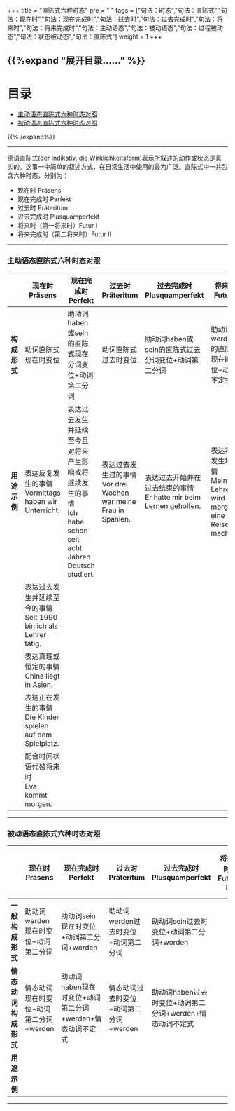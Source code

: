 +++
title = "直陈式六种时态"
pre = "<i class='fas fa-arrow-circle-right'></i> "
tags = ["句法：时态","句法：直陈式","句法：现在时","句法：现在完成时","句法：过去时","句法：过去完成时","句法：将来时","句法：将来完成时","句法：主动语态","句法：被动语态","句法：过程被动态","句法：状态被动态","句法：直陈式"]
weight = 1
+++

{{%expand "展开目录……" %}}
---

# 目录

- [主动语态直陈式六种时态对照](#主动语态直陈式六种时态对照)
- [被动语态直陈式六种时态对照](#被动语态直陈式六种时态对照)

{{% /expand%}}

---

德语直陈式(der Indikativ, die Wirklichkeitsform)表示所叙述的动作或状态是真实的。这事一中简单的叙述方式，在日常生活中使用的最为广泛。直陈式中一共包含六种时态，分别为：

 - 现在时 Präsens
 - 现在完成时 Perfekt
 - 过去时 Präteritum
 - 过去完成时 Plusquamperfekt
 - 将来时（第一将来时）Futur I
 - 将来完成时（第二将来时）Futur II

---

### 主动语态直陈式六种时态对照

|              | **现在时<br>Präsens**                                               | **现在完成时<br>Perfekt**                                                                                     | **过去时<br>Präteritum**                                           | **过去完成时<br>Plusquamperfekt**                                    | **将来时<br>Futur I**                                            | **将来完成时<br>Futur II**                                                                    |
| ------------ | ------------------------------------------------------------------- | ------------------------------------------------------------------------------------------------------------- | ------------------------------------------------------------------ | -------------------------------------------------------------------- | ---------------------------------------------------------------- | --------------------------------------------------------------------------------------------- |
| **构成形式** | 动词直陈式现在时变位                                                | 助动词haben或sein的直陈式现在分词变位+动词第二分词                                                            | 动词直陈式过去时变位                                               | 助动词haben或sein的直陈式过去分词变位+动词第二分词                   | 助动词werden的直陈式现在时变位+动词不定式                        | 助动词werden的直陈式现在时变位+动词第二分词+助动词haben或sein的不定式                         |
| **用途示例** | 表达反复发生的事情<br>Vormittags haben wir Unterricht.              | 表达过去发生并延续至今且对将来产生影响或将继续发生的事情<br>Ich habe schon seit acht Jahren Deutsch studiert. | 表达过去发生过的事情<br>Vor drei Wochen war meine Frau in Spanien. | 表达过去开始并在过去结束的事情<br>Er hatte mir beim Lernen geholfen. | 表达将来发生地事情<br>Mein Lehrer wird morgen eine Reise machen. | 表达将来会发生且将来才会结束的事情<br>Nächstes Jahr wird er sein Studium abgeschlossen haben. |
|              | 表达过去发生并延续至今的事情<br>Seit 1990 bin ich als Lehrer tätig. |                                                                                                               |                                                                    |                                                                      |                                                                  |                                                                                               |
|              | 表达真理或恒定的事情<br>China liegt in Asien.                       |                                                                                                               |                                                                    |                                                                      |                                                                  |                                                                                               |
|              | 表达正在发生的事情<br>Die Kinder spielen auf dem Spielplatz.        |                                                                                                               |                                                                    |                                                                      |                                                                  |                                                                                               |
|              | 配合时间状语代替将来时<br>Eva kommt morgen.                         |                                                                                                               |                                                                    |                                                                      |                                                                  |                                                                                               |

---

### 被动语态直陈式六种时态对照

|                      | **现在时<br>Präsens**                  | **现在完成时<br>Perfekt**                                | **过去时<br>Präteritum**               | **过去完成时<br>Plusquamperfekt**                        | **将来时<br>Futur I** | **将来完成时<br>Futur II** |
| -------------------- | -------------------------------------- | -------------------------------------------------------- | -------------------------------------- | -------------------------------------------------------- | --------------------- | -------------------------- |
| **一般构成形式**     | 助动词werden现在时变位+动词第二分词    | 助动词sein现在时变位+动词第二分词+worden                 | 助动词werden过去时变位+动词第二分词    | 助动词sein过去时变位+动词第二分词+worden                 |                       |                            |
| **情态动词构成形式** | 情态动词现在时变位+动词第二分词+werden | 助动词haben现在时变位+动词第二分词+werden+情态动词不定式 | 情态动词过去时变位+动词第二分词+werden | 助动词haben过去时变位+动词第二分词+werden+情态动词不定式 |                       |                            |
| **用途示例**         |                                        |                                                          |                                        |                                                          |                       |                            |
---
<center><i class="fas fa-bookmark"></i></center>
